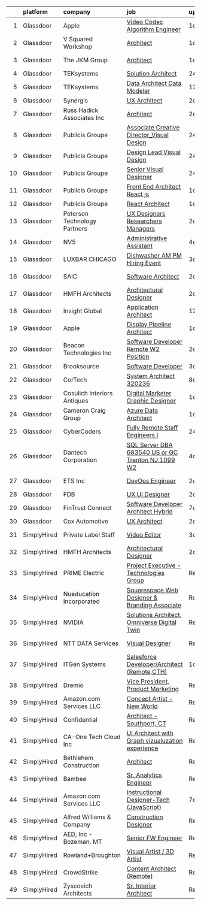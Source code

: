 

|    | platform    | company                       | job                                                                                                                                                                                                                                                                                                                                                                                                                                                                                                                                                                                                                                                                                                                                                                                                                                                                                                                                                                                                                                                                                                                                                                                                                                                                                                                                                                                                                            | update_time   | location           |
|---:|:------------|:------------------------------|:-------------------------------------------------------------------------------------------------------------------------------------------------------------------------------------------------------------------------------------------------------------------------------------------------------------------------------------------------------------------------------------------------------------------------------------------------------------------------------------------------------------------------------------------------------------------------------------------------------------------------------------------------------------------------------------------------------------------------------------------------------------------------------------------------------------------------------------------------------------------------------------------------------------------------------------------------------------------------------------------------------------------------------------------------------------------------------------------------------------------------------------------------------------------------------------------------------------------------------------------------------------------------------------------------------------------------------------------------------------------------------------------------------------------------------|:--------------|:-------------------|
|  1 | Glassdoor   | Apple                         | [Video Codec Algorithm Engineer](https://www.glassdoor.com/partner/jobListing.htm?pos=128&ao=1110586&s=58&guid=0000018132a303858326839390ae916b&src=GD_JOB_AD&t=SR&vt=w&cs=1_ce36951a&cb=1654411953424&jobListingId=1007917016124&cpc=1160948BCBA38B5B&jrtk=3-0-1g4pa60te3c1t001-1g4pa60tri6h6800-5170bb2fb5f409f3--6NYlbfkN0BvKrLyj5gPmtZO9T8euul8TCxuuKNOtzRJOomxnwSEodTz2Bc-sPZl8WPllYOnI2gKGmARVlNo3iaORTcDEplF8VYh0OEiswwzGY8p3O20KIhi9RSYk94y0Zi9G-ZcTp4e5kFZWW-dT0HXP_jf5Wg_kqd6qRhsTzwzdNkE5TZh6zu3EiR4x4ySXFSFziXgrc-zkJOWUtcW-VbwrlioA6hMZZ0Nx8StudNbCUFwKKYxIbqhdplDgMd59QjwN8QT1tcqTwjChE1o7akKzzsRqFt_xQhxDwMjso6HrRaPfbsDR8P1k1Gk2oYoQQjec-3OsYWZVOa2hnQDZkKBQKUuDrTf2Cu7Ar8rZyy8GweDQNdHtoysHELXWC3-opIXg1P21l4tRD_JHvoLB4aBKH1sKSMD-X7Jl2RRIgbwCkAlN_XhWnuMqbpvRNjMMmyCD1i_w2uzwe8a9iowSHMPjWH-o44s-t-dCeGwT7mIBW0-noM1OlhWmVh2lpQMrCQNLO3q5n_w_UzN1kWYMLpgMlvtnfIrdKOIE1VUHwYdN3c9EQ4FAP2yDBxNM7ddnyyoQ5QwsWAq7JTX2oRMsOVUWEjH2Tp8Hz25ytbFUS0IBpz7k1FFDSw5jOIDGECwICHH6i2he4qosQ1RZkt-WxeelB7KWUCC8gl1o2kxHB2v1NTHWn750huTBFMXMeGxfyi_Hk-MszzvmlyUhmUw30IwM07DuG2tuQmh3nDQs-dXuN0z06YRkKH3zUglUmV1sSOGKKCkdoqTbDdx3iaMrfLsHn4-aoUwsPtMAJa_hFo5krmvBRt1ZT6xB3Gu6sXN2K7fUBqy_TP6KRYcOx0NnQl04eDBl9qsDfzva36y8OYlOSzoALE3MDnH7m9KXEaminII3nBOI4CphWRF26GWa3GO1E9SYnqX6NeILKMp8QfXgUEqIyDvT1G0HBR77JOP6bgIGMBy21o%3D)                                                                                             | 1d            | San Diego, CA      |
|  2 | Glassdoor   | V Squared Workshop            | [Architect](https://www.glassdoor.com/partner/jobListing.htm?pos=102&ao=1110586&s=58&guid=0000018132a303858326839390ae916b&src=GD_JOB_AD&t=SR&vt=w&ea=1&cs=1_81c79b18&cb=1654411953419&jobListingId=1007916217432&cpc=16EFF8D9850E1D49&jrtk=3-0-1g4pa60te3c1t001-1g4pa60tri6h6800-443cd37efd4bcc5d--6NYlbfkN0ACTeRvGRFS6hadW-07x_K1RnsIE8OdH4tufuZ5eRAiXvJP4uszTk42MCsG3bkTVqtR8uog0V_RFPRTYWVLLOY_1eWiSjgBwO_estVPeAQzek6uR1wuf5XX4LeQLhr53Xmt6vMfeYaZZ0GKsZVqa-FOantjXQ2LxfCpcRQNHgrODVebwe7s4oWeqWf9uqhSDWkIo_8mSOayFv9mjphByvnaMaCUI786u_gsJXez14YDYRLfkEq38cdRBUlcfDtaH7B5bvusaooIhSgP7PHHXLuDNvLCDQWootE1DUi2uW_TIZAkmwlt0AryGxyuTTtrSVbIb4lDBAqUzydDObtfFIf2IpixhkDe0r3I97kYCriOvbqykhe0YnfjFrAzWvEKJBgW2o1mV7sztHocLa51yAKLqfNRqi_rprhUbTjwryACTA1rEhSrM8lgs-XZCkdCJt1MGLWmqBAecQSUuJX5UsIS1-8RXWYEpHkpbFlIEX5EQ5Y10QMUWgGXlLbseNoQO18uWLsAeJ11rw%3D%3D)                                                                                                                                                                                                                                                                                                                                                                                                                                                                                                                                                               | 1d            | Rockville, MD      |
|  3 | Glassdoor   | The JKM Group                 | [Architect](https://www.glassdoor.com/partner/jobListing.htm?pos=107&ao=1110586&s=58&guid=0000018132a303858326839390ae916b&src=GD_JOB_AD&t=SR&vt=w&ea=1&cs=1_a44d7238&cb=1654411953420&jobListingId=1007916182614&cpc=83630893E902B957&jrtk=3-0-1g4pa60te3c1t001-1g4pa60tri6h6800-446b0b3273b12171--6NYlbfkN0CJeC8Vve01JSjedv3mcYUlxtrx_TMIgb1Oat71j-u4h46baCPybpSWKFTYrQGFLiNTeBIFPZkM94bfMDnSMHzrmYH3jQuirgHYtxTmV4BCVLsWxMIpqNOr4bTJybl5SUWSz4kO_6nFhl1cCEK2yQeT7Oztg9duFYK1bWVaYaKrdpImIKoR87omSmMwijZeLta1dmYHCmPQaeD_MrD-x7jP-fIW1Ky615Xw475Iu5uUY7Rkqf_1D44O6pU_H7WYjirDAWBE2hSd2KOdm54H5KfRXthIEFLFvKZylYEf3G2xNDT9K_JraSPMBxZbKFSxWmOA1U044mSKisn3NppEKbub-EZlTYRTgXAisq9-yEneWA6eY9sMi_AHd8CBgSZFKG0MyHBpAsJjSuBlyFnL8RHgH6724eTyL0Q3rn4b0aftuS5G2f-k63J2fn4-5Jvd0VhdKk-t_FZNGof_r68I8DXh7GRxizNH-P3haDzkEwJVR6Ojt_SAM3I2AX_ezQMN2CBhX3HYkkzo8DaUKfS3XxrP)                                                                                                                                                                                                                                                                                                                                                                                                                                                                                                                                                           | 1d            | Charleston, SC     |
|  4 | Glassdoor   | TEKsystems                    | [Solution Architect](https://www.glassdoor.com/partner/jobListing.htm?pos=118&ao=1110586&s=58&guid=0000018132a303858326839390ae916b&src=GD_JOB_AD&t=SR&vt=w&cs=1_7ee4602a&cb=1654411953423&jobListingId=1007917693557&cpc=42BEC95245890617&jrtk=3-0-1g4pa60te3c1t001-1g4pa60tri6h6800-2ec2c918ae8b4c5b--6NYlbfkN0AuKz8EBO1xHDEL7V2YF9xF3dC_I9B9i-Zw2Jh8clPMK9BxhHDJszxSyW718EipT5OOITtvS1Ina94C45-0qBjGM9CrH7Ybiz97EHo8Qji7kJDY03wvwBD5V9PEW6474i3I4Xf_bezwquEowTP4EdvmK3nqzyhzrMZHWUWBKVYZYIJICUP--wDVov0dMFsWSvyO6Cva75TTAHA0WzI0sZDzuCdc0ILPFl82_4-dIO8d7dCvx67erCaJqYtf87z0wkLhW6ZbD7YsPHmoPI9TxK-7PJro5lKJwdVCof7bToozcfKDnMxRQ2m3szrbgzaaneUUToK8xKR2z1wiyjj8sbKPGmtKnFNRRXeQdr64h6ybLZrV3izkupJTOhVg4f72sAowrR4BNnXdERnEUl9J_rg5kWGk859kU0dqvW5YngOFvzc9-4tfVhvOVyCNtJvbgbe2HxYPvFnac7ApdxmuA3pKaqZVlXk26ALjg4KB9-v-e-zbvj3zxLnGCgnfToW4XfZB2BSUTzZEmvi4Urs6KYptIiRQBndJ85E0_3CVzHYWCsfPCpNO-13Vi4uqxIuNVabySVuelVGtEsWGDwMN0LFgmTO6u0f0Bx9KvLy5_QC8pKoMD3tRW4n3slss4c9KgMmy1vyNlyUM_3-eJjIVZIvjQ1tSDyeOPAt6lr9yuqCV3Vb34wTHPu-OEVNwa1Ri0Zg_kap9t7Ka1Pp6L2yql1NEc3iMTnfq2TjiBkBYITkg6airRQieR7b58OrcBA_anvHW-s5la3fnMNj4SZh2ToV1rpt02lnxWD9VRol04jv3xWUNwSzxG8B5JHg2YLuW_WdgGaePtInrZEb86RH8X0jVukcoMsfcsp9HDf3iudUFy7z_t8V12hfPfZXsacJYNfMPCjeaQwJmv3vvDicbQHpyzdtoJTyfVtTX0CZ08x8_1mMLkCuB4BqWxZrTMDPoU9dWycv-SpjXLjjuCrIJcwC6)                                                                                       | 24h           | Honolulu, HI       |
|  5 | Glassdoor   | TEKsystems                    | [Data Architect Data Modeler](https://www.glassdoor.com/partner/jobListing.htm?pos=126&ao=1110586&s=58&guid=0000018132a303858326839390ae916b&src=GD_JOB_AD&t=SR&vt=w&cs=1_c362eec6&cb=1654411953424&jobListingId=1007887201082&cpc=A65DF3A704A48F9B&jrtk=3-0-1g4pa60te3c1t001-1g4pa60tri6h6800-4d433e44e5a63ff1--6NYlbfkN0AuKz8EBO1xHDEL7V2YF9xF3dC_I9B9i-Zw2Jh8clPMK9BxhHDJszxSyW718EipT5NKaByFiiqCbWKoBegVSJ4wgTkg8ytT1OicQjCEyYoNKG3mBdx1f8MAd7PQvXsPUdtOwLd9T_Zxlpl4OPWfchqYFbwaVYHfhl8xcMTs9TI7bsKssSa5ngLsBnD6dzxlLXdOcjCpfqRj9N2ZeRUc374NlbApLP2QnV3bIzZNw2xVIcGThEhg5sb5i6AkI3oc9IfW-aZyeSeKZBO863-3ygZLey4IiDwYoq5sI9_6X2VqyvEBNJWajAIDDTciZ2TU_lnBI4rieGTAxwvoAH7g_BnLH27K3HGpKUHVhoO-tbyKJexz8ZczZ3fSc_u5jWHLH-MAWe55RJKU0MWtuCmA7skiXDESLzT-MpoAif6-xXzmtUkS_7SM9u4-DfVwSwX_cy2XmmfD2jeSEPW5G0qzi34CsufvQR7rcYH7PmeFFOYVTcNbOTXueOBRE9KIWrNlJOw6dsEHTty-5hmcN4rVK3UGD6l-7se5CFiBLdSBg4cq5grHdcAx7fP4xCsvWjW6RsDdwFqq6f5jH7zRBtnX3Cfw2h76Oafal_3BxaMWYFRwFUL5rAUJFXZ99frwXfrYr4NIriI3tnT4uGGaXmRZ2SqNKLAzpXDKGiZpDVUdEQ6VoMFvW-bMSD2BSLHaHytxYmm4I2U7zhFIX7GyR9mRy2q6PST2IGd0jfXTI6UbFGXnbaoertHPFjiv4wuGjIZTf1IYzTTgqyGotFYg9IaE1JilOZPmcklhIKF5tYTIbWwAc9exJNuMMgAyBQzM47xAO8QuPCHSngjPnDA0EFPg7k6Nx3s8fQiRYfXBWHRim0tZVSvmRicHBd6FTOGtRbWiFba-yzlFwMVxG2vcWsGJXP5csuWcJx2JtKK9CqmL5Eg_7Q2kEr6EpX0MkFiHZHJVh7ZUMhNbu8Cizg%3D%3D)                                                                                  | 12d           | New Haven, CT      |
|  6 | Glassdoor   | Synergis                      | [UX Architect](https://www.glassdoor.com/partner/jobListing.htm?pos=111&ao=1110586&s=58&guid=0000018132a303858326839390ae916b&src=GD_JOB_AD&t=SR&vt=w&ea=1&cs=1_0b0618f8&cb=1654411953421&jobListingId=1007913093123&cpc=65CC663E25211861&jrtk=3-0-1g4pa60te3c1t001-1g4pa60tri6h6800-2390e1c9403c3085--6NYlbfkN0DW_ZuMbP_m-EQUZBg93ahRtEkkdXdviKhoJnsIHoZm_Bzf5R8b_260hvBh4tWqlvgrt0YOJnK021fTOgoJWuo6XkzkXteXKcPo4SZ8dyx6T11kxapeloA5bauz7VCSsDF5h240TAk9m4DtuAaL6W-ZJsEzWhqNBYoFXCN1Yo3uyUS_-LZPMd5Zlrcd5smyJZkvkX3YlZ3RYGg0zw_fRzWySnA9xn-iUSS0CwzUeQhAYOfJv2RUQ-tOCZ70usV-8bFv7vZa2E1ThvzrqpcSja7ncTV-owUE0KOA5b9MWjbsDhf2CCoaX930MRdGDrZ-PAYm2T6uxlKuHrJGqvgejV3nV83AiYD5-05zg85-nVCNZhd96sRWD4RbZiSOCCPihatxL6iDZQu8W7H8EvadLscypcImN1QK4EQUm-eYXphuta1p8bd19beFvzC5dVNeXoDP9WlynY5iOpBn5BIv2JgLUZCi4fosbEG-g0siFea7xl_F7P6TY5iPnNAFW9NJW-cmUOThNPZ6_w%3D%3D)                                                                                                                                                                                                                                                                                                                                                                                                                                                                                                                                                            | 2d            | Remote             |
|  7 | Glassdoor   | Russ Hadick   Associates  Inc | [Architect](https://www.glassdoor.com/partner/jobListing.htm?pos=120&ao=1110586&s=58&guid=0000018132a303858326839390ae916b&src=GD_JOB_AD&t=SR&vt=w&ea=1&cs=1_63b8d19d&cb=1654411953424&jobListingId=1007913488347&cpc=0FE1F5EA2BC84A01&jrtk=3-0-1g4pa60te3c1t001-1g4pa60tri6h6800-098137746beba5fa--6NYlbfkN0AnVjGjnSyNF8IBfNb--AMl867kMIwBSscSrglcDFQnJSuK9_CTIp8sed526_nR9zIwRE1bXi9XkKubHiH_6IS1SEOcndTFbJCOwu1xFreUJ-EQMf2EK0_2XULRA0sN3WILQohLG4_4bUWPPE8m_IFIH17qSCGqZa3WmaxMgRz0ZLookX_CC38aQiqxGgC5Gn5PO8oCUdYQLxBywxGNOcX4lN3WTOCAmoIP7Pze12UhCMgYTWfa8l2Lwr65LzeraGftbCLL7wWkQ9CXZBiDG2aCBiC7dESGhIcT2uOCh2W5uBlB0IKX--nxJaXct6rtKjRO7BCmKLInX3NuMKNKv9agLJ44h1HWl-S_Cn41mVwv9DvxCEsY7RUW7sk7TwMLRdgfeghTR_rtS4jPmCSUFjwjOQfyygZQBunG1erCYfCcFZL1QmNsHTF6ByXpx_T7WVIayootb-CT72IHqj0bSBb9AJThl9LeO_l3rqHSYV4junKr5VXBAFoW_QSLR8n5bqk%3D)                                                                                                                                                                                                                                                                                                                                                                                                                                                                                                                                                                             | 2d            | Columbus, OH       |
|  8 | Glassdoor   | Publicis Groupe               | [Associate Creative Director_Visual Design](https://www.glassdoor.com/partner/jobListing.htm?pos=104&ao=1110586&s=58&guid=0000018132a303858326839390ae916b&src=GD_JOB_AD&t=SR&vt=w&cs=1_fd39c7c0&cb=1654411953419&jobListingId=1007918166397&cpc=2C031D2D3FF29DE7&jrtk=3-0-1g4pa60te3c1t001-1g4pa60tri6h6800-104b02d06bdd4c4e--6NYlbfkN0D_XFSRfOpY7hhzl86VUrgfgdzYRVdqdkK81Ka1OFk9uvbkATakQEdFxwf6MddDW2ZNPLLnGB6q_jxcgv9p9aAF1fxl309zm3iUaAExbiHVLAT5A2xYyVyf26niyv22HU16-EC7JltvHq_OC_kJUSo93sxVjg_peaO1-PftM3teVn39lGQR8cPRfU4VK95LChdN-h9T-7N83IMnzLZRE3g--qTKv1mG2NhbjgiozhccN1MSjDFWmyT8NLIKgAUrO8EsQ4aIC1IP5PrpHrkuyVTdrCrj1zK6oJtxzf7YszviEkfpVr-gtQpSsKBnk8l7xcwS_aOB2GKmD2C0KklQQYs6soqiEtygmeWXokhnLNTB6yt0omTnFw4j8nbMJUdwn8ZhJkMYcmx9ySPrDOaqiEaZ5mMGtMzLk-NF8jZ-d-We4SCHqyWYCwy0isqbGrC2mKkOMGQkF3VCnvMZKr7j3qQbmt4mGMWefo_ikNRkHBbUTAY_rj1R_YY2dSAV_Vl1CVz7vO9g1l6pfv6svaGPnbJ7r7BvHYC2IL4IJjp4fMxEn16l2xEYYPjk7-ERiaJdHBb05pf7L9_767ZZ8CpCG-RD)                                                                                                                                                                                                                                                                                                                                                                                                                                                                | 24h           | Atlanta, GA        |
|  9 | Glassdoor   | Publicis Groupe               | [Design Lead Visual Design](https://www.glassdoor.com/partner/jobListing.htm?pos=105&ao=1110586&s=58&guid=0000018132a303858326839390ae916b&src=GD_JOB_AD&t=SR&vt=w&cs=1_0c02818d&cb=1654411953419&jobListingId=1007918166392&cpc=39EF89E0C6A5CFA2&jrtk=3-0-1g4pa60te3c1t001-1g4pa60tri6h6800-db0809be471bcae3--6NYlbfkN0D_XFSRfOpY7hhzl86VUrgfgdzYRVdqdkK81Ka1OFk9uvbkATakQEdFxwf6MddDW2ZNPLLnGB6q_hIwY_KP8_XWOshe78eszDX1EEWl-uC2im-9K3WpWZekxklpC8pR-cZlp1sc6slpSl6fi3phWd-X6MDFB7jMTpLv8XipHFi6-tG8XJh6eFZTFgT98K3pQM0qb7TTdZQ8CYNHj0_Kj4aEB7UYnjgulj2a_lNdkoz1KD6xEaVLNmA1Rchp8q0i0k-8q8OCSBS4GTa4liKI8LAlE3zev2zuyyHUulDIvpe9GBQim-rN7Jx3f1GR3f4qsE57YVCs2xwcy-kt2v6fTLmBL3TE4qX_Ai3-aWBU-IHdjMvQrY7cOtJ-CvjAitCtCIsle5yMjOpHJDxrCmx0Mxw1pFOZYcsYQZlbgb96m5FIImCn1t35tZncyUVRNMLU5SGhitvfoI--iAIEZSyAItdVDodztWwHpzbgkJV6QATDMN4xGB_Bah-x583YiwNWZQmpjXMlPfctTgAbApcxfDsiQc1VXeXjRw2DWFRXBA8OyEA2Z3CeCN7xAt66V5qX5eifOnyrGVlJ5CQnZhI-6W9u)                                                                                                                                                                                                                                                                                                                                                                                                                                                                                | 24h           | Chicago, IL        |
| 10 | Glassdoor   | Publicis Groupe               | [Senior Visual Designer](https://www.glassdoor.com/partner/jobListing.htm?pos=106&ao=1110586&s=58&guid=0000018132a303858326839390ae916b&src=GD_JOB_AD&t=SR&vt=w&cs=1_3870e68f&cb=1654411953420&jobListingId=1007918166531&cpc=B6E9EE473EF69035&jrtk=3-0-1g4pa60te3c1t001-1g4pa60tri6h6800-de655fa04849e641--6NYlbfkN0D_XFSRfOpY7hhzl86VUrgfgdzYRVdqdkK81Ka1OFk9uvbkATakQEdFxwf6MddDW2ZNPLLnGB6q_nWZyifI-rea0xuh_KOOh7e8VKk3IwTpqdpoN35wE5wmRQKuZBdrxKqxFyHvMqnYNOEgz0BB_JgjbfyW4TwoeILjvcfp0iPClKosei7pY8qI5Oh70JbZ31RcjS9UinieXHcDe9aaYnl4dn_nFz5M4RrTPyQiMPLBjjpKlLaaRBBFEf0fD9GH9oXe8Szn7gFL0noQUggktkMUuKlyOTn971uWKKzS3yxtaA8L91BImiHyN0BWzzR1fGhCBK3fZz3ahccuf_eQCC0rTkSyeKqoeUKJwRPsyAhs_libehRxnS6890y3tx_yUKhIgYDTmdzrrVNslI9rz6ocNHx0tOt2k4hVA6Y4jEiZ435D6OPr4mfeU_ClLAEB7XpUbD-h16yEw8bfLIsYkFC8r3u6VG9hfLIKDLqlJNwspkzgpuKJNAPWc8vXt3w2Gm3mBNapjqAmf2blafkJdZNjz6G-We3ttU5W8jNTQwHSrRt29-vamfHb8M4X3c8wKwoxBldk80cKj2M-WTIeHoYK)                                                                                                                                                                                                                                                                                                                                                                                                                                                                                   | 24h           | New York, NY       |
| 11 | Glassdoor   | Publicis Groupe               | [Front End Architect  React js](https://www.glassdoor.com/partner/jobListing.htm?pos=114&ao=1110586&s=58&guid=0000018132a303858326839390ae916b&src=GD_JOB_AD&t=SR&vt=w&cs=1_43acf224&cb=1654411953423&jobListingId=1007916158441&cpc=ACAF1607C5C1E404&jrtk=3-0-1g4pa60te3c1t001-1g4pa60tri6h6800-5b24407e25bd8c2c--6NYlbfkN0D_XFSRfOpY7hhzl86VUrgfgdzYRVdqdkK81Ka1OFk9uvbkATakQEdF2U64xzRKjdZrYcOVheZ3a85IswoWL3T6sLvN8bflba1l9_hssYG2whgBc6ziLACOqmKqzDvlKXafIviztLY8Ma2GKB2wFO1uimLkKv-fT9_eGxhLcnNfdcFmvZm73ALXoZy_LkEeQqCC8kQDxZQ9twiFKy3En4WSlx2vNp-RWDIXTYd3vVrVDAi4Zw029xqxLJtklV8Hr6DYCjrwZHhynC2rgPxWB1BHyI1I3IJcYIwRRWhZTEKMlVw_ofOmg-aY5hUZAGdujXDpXNxHMNVnj7xsH5TA7IO3HaiMhkdMaCx4iElmn3LyTLM5M07SRGfo6aTIApY9YU8uPbYWlQVCJI1MqyLqvNEC8BWSc2J1xItJKV2j5HC4yrRwq7Pne5ovlrLqEz9FpkioqGPh2O8pH8Z2jzvF_OeSxV6nnYuHCFtKW0XRcF0gYg2s8X3IUQ_HXRQxqtuWEAUmp0onhr8D1PwSiWB0wqVJ6v_L8Hw5Zjt9Dy7hFvO4If21ekOEC8txsK4uAN2bJ1WZGGbxcGMzUA%3D%3D)                                                                                                                                                                                                                                                                                                                                                                                                                                                                                | 1d            | New York, NY       |
| 12 | Glassdoor   | Publicis Groupe               | [React Architect](https://www.glassdoor.com/partner/jobListing.htm?pos=115&ao=1110586&s=58&guid=0000018132a303858326839390ae916b&src=GD_JOB_AD&t=SR&vt=w&cs=1_43a01d25&cb=1654411953422&jobListingId=1007916158419&cpc=45DC3EB807283E85&jrtk=3-0-1g4pa60te3c1t001-1g4pa60tri6h6800-73c3d26d86235853--6NYlbfkN0D_XFSRfOpY7hhzl86VUrgfgdzYRVdqdkK81Ka1OFk9uvbkATakQEdF2U64xzRKjdZrYcOVheZ3a1IOYrx3xcUkor0jMq8gJUIgjnjfX0ovTRtP1N04EOsG_-37VhBxSEK5w5MbcaA2M6JO8-LN2lkmAYxnzrKNmHFnrnEUmaPbPZ05p64mELpfxdO_hpimhGnAh5PDDHoeuwPTJZQNGJ3fwQCzC7_C8E2jF48cUoEyT6SFoL4q_XE58sQrA8ReJWLNC5ZwOX5CEprhBtEDjtyFcNotpi4k1DaKu_LHqH0LNSUc8FCt8OWqTVdOy-rTPZL4nx3PXjk85vR34Najdr2t-cFJSHIrQkWGlZgn2-jefNbR7oeM30MsqnYtke8sf1oCu0Wm9Ok0tY3TB-yPnqbdfFJwcsJGJrM2G58r70t4wZ1nC770FESydmvTD3LsabAVg1KXNw3Rrs2X1lNufees0xXr1KDqgtXnR3hvNhk2Qsrzp21rVrfLU8r3psVoUVuP_XGaweFuOw9oNuyf2gyKoBlodihiO8e27PXmZQfX0b6_In3V80vokyIsc0wBslqKHKMq-AQIXA%3D%3D)                                                                                                                                                                                                                                                                                                                                                                                                                                                                                              | 1d            | Chicago, IL        |
| 13 | Glassdoor   | Peterson Technology Partners  | [UX Designers  Researchers  Managers](https://www.glassdoor.com/partner/jobListing.htm?pos=112&ao=1110586&s=58&guid=0000018132a303858326839390ae916b&src=GD_JOB_AD&t=SR&vt=w&ea=1&cs=1_94a337d2&cb=1654411953421&jobListingId=1007913922893&cpc=45DC3EB807283E85&jrtk=3-0-1g4pa60te3c1t001-1g4pa60tri6h6800-be9a9497246e6c72--6NYlbfkN0AgtsfPTMZ7iDcp1X4T-0K4CYWuscf9rvuaH0n-fMkMyKnr7WxHRcz12wTe7OJE2CN_IzjgHpuh0civkyGoD918JVTJPVXboxxUb1jKyX1oPgy4NdtEtnPMCDOCuk0DkoHPWbzwU4VWpU2_M4ovPn1Ozruz1zwXR5I_FuEJj90HxLtmwMZPJW-vHepajD3La68MHBlKxgPWwNppGHGEusGim3jlU7YKQ7DVkgj-fkbZ81jkkIly27FLuawS9m455h5ukMTPbfWvAAIuqW5hkOVqcX5Mv6Rsd-q2nD7p8bVNMrhGSQ7-m9seWg8IecBpTkR5O_dBJL_AFIuBiTAplfFsYdgL_KYyzCmjwMh5XOmKJAWVwa-VATd-Pa_VxETwaM12UnkgsX6yov2gQrUNmx4Qo2XXXYs4UMoT8qp9zgK1QbhAaEXDpcjp4spCkmPBQVL3v7aXVpV_SPtR_O9KCK5kKaBQQeCAp3wRoriJ_zIf7_71Vr1odviD1ZqsGTfD0ITAyHEv2pztM8FSdpdlJYnN)                                                                                                                                                                                                                                                                                                                                                                                                                                                                                                                                 | 2d            | Remote             |
| 14 | Glassdoor   | NV5                           | [Administrative Assistant](https://www.glassdoor.com/partner/jobListing.htm?pos=119&ao=1110586&s=58&guid=0000018132a303858326839390ae916b&src=GD_JOB_AD&t=SR&vt=w&cs=1_0895b2d5&cb=1654411953423&jobListingId=1007907200623&cpc=4B86475FAF393599&jrtk=3-0-1g4pa60te3c1t001-1g4pa60tri6h6800-9dc038dbeca14775--6NYlbfkN0B5ErWgTX1DuGpFjBtn3pzOpOEUZEj9qW8_LUrm9Vw7kb2d5uWKfKRSYXAKobuQtLNYH6JafSdCL4qYljcSj8A2wr2q8yiFEcWZANwa-CZL4BBklpU2eiAIkoBPWPoF4DGfSh0qRT7FRo8fCevkPVciILmeJ76pahWZyDDBV-DecFmhsIOs3f4xDwMrJOuZJAdAl-Bv8YdH7gv3uvI2YNVtrg0JAXe05HP3-MEfbZ10JpoEZ3GU9svq0fE9TDKzWw6jpEbZs976e2qx_XsRC9TUR3IDmowfuT2FrEGUH9LXi4np7PDoqnLpLITik28Oh70T4IkY9L_lB3QRj09-jzp70z-r0cPAn0KuddrqTfD1aj7Oy9xDZKTj48c9wPPSPQeOg3fhebMuIVNjXv8jKce7TLDqst2Qt2J2iTB29EYXrVLVRemIsicKgGvttcakwJfIO5yNQYlttqu9NHpWulwia5Jj9Ac5ilunr9bBPBrfDNhD1t_TgQtKzg9vwm_uRxQsF_HjrUFROOLwJITA-Bk3i9Y4xT-p4-sT-ioE5XK0l4SYV6imTOdOocRdd6kSWWAif5k-AaWqbfel2U8TU3o4_sat3AbeIbxs4RvPezfBAjFYqCq46R0BHbidbMVsp1GU51QaVqCLwu3XZ5b-krr8Xl0eSHuYXGD48V9_1iGaOG06zgLqnCftx1xfyTXcqAXUdTOQffNwqCu2LemopLPPwzjdGo4DKpM%3D)                                                                                                                                                                                                                                                                                                                                   | 4d            | Cary, NC           |
| 15 | Glassdoor   | LUXBAR CHICAGO                | [Dishwasher AM PM Hiring Event](https://www.glassdoor.com/partner/jobListing.htm?pos=130&ao=1110586&s=58&guid=0000018132a303858326839390ae916b&src=GD_JOB_AD&t=SR&vt=w&cs=1_26651f10&cb=1654411953424&jobListingId=1007910964692&cpc=59DEFF8D475298C3&jrtk=3-0-1g4pa60te3c1t001-1g4pa60tri6h6800-02bca09692f1b549--6NYlbfkN0Btxs39KmTzjw_u_hUXcyTcLpNeUj18C2Nw5A7DCW0FWOPSvZxadnbHod-lAAi477po6buuDiLKSwlCdn8DgOtaQRiM-kMtx7k25FiMdZYn_fmqjahZ2Kaf8krcW8MKEr74hn4EeqvCB65QDmCa0bNYOrasfLFmPo-7Bk_nGNjtwUMRPO33xXdRvbTub4KAwcVzWhOBPZo27CfWszji-VNCyIe04HCIijp_zlFB6CHqBv5hhKhxmDIzqNZa7IYRqy1jRCvmYlL_rVnlQpMftZR0ovxthyZAfthHd7Ro4tm8aLmG9i1gZP4VUMD3zbOFYa8rhQ3OJMrjOxTD-e8OQMX-mMqd0MA2VZk7pubS-HmjUp4iwNc4P_7xHoIlLJf8eg1OU8wuL1rLMNuztCQ4GQt6P7CySGjRHU67yw2N-0lvBhdHVgsnhNbyLNSmixAVelDUtzilLZ9TdEV0JWSh4OzcRzjqnbXIEvkDfmSrNRnklJm0MmtArsySiB9oNkMM43DTw8XAe7yt7fO7z4yivQic_eVxjhT2Iu0__arMg0pBr_33pU_yXoL-yzS5eAAQV7Q6mPqTzk6dBaA_6p6W7huvd70FsalDsTJg4fUmHPKtvcAwGxyANN5qocKIGjNAR2flRgV_H4avH6VvktXk9JqgWKbH-8bpVTX185DJTkUF8-AHaK_FQ6VLSx5YMGweXgm-xFmGHoZ6wf8GPqMdBZ5-ppx3v6kUBYbPcMwiW7YF8A%3D%3D)                                                                                                                                                                                                                                                                                                                | 3d            | Chicago, IL        |
| 16 | Glassdoor   | SAIC                          | [Software Architect](https://www.glassdoor.com/partner/jobListing.htm?pos=101&ao=1110586&s=58&guid=0000018132a303858326839390ae916b&src=GD_JOB_AD&t=SR&vt=w&cs=1_56885d47&cb=1654411953419&jobListingId=1007912750332&cpc=28C7FD7AB333C7F7&jrtk=3-0-1g4pa60te3c1t001-1g4pa60tri6h6800-ce12ce71c30e58bd--6NYlbfkN0AauYDK0PcpkAAwvqsYr42ytNXSoRmB0ySYhRIkJ-ozklGhboZKWOneDPiJam5t2PTz8EBILDhTEvXLHdGBC-NLNbJ6A4gLjPpqf2OrDZZS_eGb4eah93xsUXfiBQXtsPze0WHAenxRNijtAW-65llS74tN7MzpxAe6I7VNFnUbBHoXiGKTxDzjs2NqgBzVG7RbowOmHMsaUSu_sU2yyJigmDQ-3gSeekmxtlfI8nh_i0lYk9DndFD2k6DzoehxsFa19U9HSZ0y4qOI2JBiySs69MM2UG1UeAbs69eoXeB9W1FXbeeG-qfcIr01WFIJcQ3B5jAT1pZ0iufIpWbSXIiocBsLGmBODOwOuly1xBDq43jRoIr_9jjkAVDjrdeGLMfHBewetZ26m2lATddjxdyCoYm2Vv-JLuqEfGTRJCDZOkHs_fbwiiKqM2sAhpIJDK4PE7-w7JdZN9uJzo9odeHsZT4BQ9xyb4JL4I9Thi2kii0DPWX8SeWh9soOKK9Czkh7lNJl9wpuykUOVLsyNTDIfvBagVTMb4q9iu8GjtGBNug-PaBtl7PJaEQStd7XKr8Ff7IimwQvhFDRNWvVdFdIZuchxrWxmTX7tqIRvA5chC1vSyBudCbt3lUkbaiXlAEoqj10DUfd0AuUy3KEotUr75AX1O2tPXBGpkM7w25a4bntKsCv6gcoVxkgL1m03LmABe2GKP690piqCpKSGRLPlmnhzpFQ3ZgmGVl2LpkdVa949wpXpw4JBiZrN7LQZMz2klVquGNAQff15YVvqL-zCzllRQISrSfuw-IW4lry7_ZkArdlgz1CKSrw5R5qYbeXPir1B6Dt74flb2RJR5HAhENlK5px2L1a4xPjPtNYbskKqojY4kfIiUamBGD-ol1GornBUELQHbadQh1t7cqD7l37VHa3ObghKMtInA5YO4U4th66Cre4pM0tL9fHjCis0JH_06NAzg%3D%3D)                                                                                           | 2d            | Huntsville, AL     |
| 17 | Glassdoor   | HMFH Architects               | [Architectural Designer](https://www.glassdoor.com/partner/jobListing.htm?pos=103&ao=1110586&s=58&guid=0000018132a303858326839390ae916b&src=GD_JOB_AD&t=SR&vt=w&ea=1&cs=1_d7436cf2&cb=1654411953419&jobListingId=1007912976472&cpc=3794EC2BC9A3BB0B&jrtk=3-0-1g4pa60te3c1t001-1g4pa60tri6h6800-7693c07388510696--6NYlbfkN0BxkLIcfe0oqaYINownie861a0BJtkzmJW-WyGv8J0JYGwfl8lN-F2Hnp1Z01Cr-WTGIehsIXR3Fiawkfxk6JsmZlgM28W_SnxaIewJDS6GIrXBlVVfdUoIRh7vzGw5z57_38zngz6wYmIh_e3N6PSAFexSigSB97Uf9V5NgVdDaVhXzAo8ApTCJtdj20to_yDv2EHtsnp86LjxaI8-Bt6KwVLAtRcd80ZGpymf5SAh1oOEcuShvXAepc083uqgrKBMCrIWiMldAC80qgmIZUgAsnL2lIC12MZg_gv-9AmOu2RFiua14htZNwa32eOse1Xe_LdFojsc2ruh_IiYnwj9S6w2ojQI7cj8kqv_ewg_ozjRinG30vS8trvVnTrpyTgu-jFqbrwoIdX0Oa2TBf7KWiAMLh09uDUIWUUcRqMcZ4GMn23SDOJTFVyAjhF21fHG2esTR5Wl4HiKZaqH0AI-pR0KIhsPwBam_J85hUikVzMfvRsEDwIt5z1oz7lzQnIab1cWBFFz1Q%3D%3D)                                                                                                                                                                                                                                                                                                                                                                                                                                                                                                                                                  | 2d            | Remote             |
| 18 | Glassdoor   | Insight Global                | [Application Architect](https://www.glassdoor.com/partner/jobListing.htm?pos=110&ao=1110586&s=58&guid=0000018132a303858326839390ae916b&src=GD_JOB_AD&t=SR&vt=w&ea=1&cs=1_7d58e7c1&cb=1654411953420&jobListingId=1007886243220&cpc=BCC169F53084E245&jrtk=3-0-1g4pa60te3c1t001-1g4pa60tri6h6800-e86b0aa2fcabb715--6NYlbfkN0BKkHZu3wF05EeDimN_p6sYpKCMArvwa95YdH7UpkaBCu3kko-CbOwOV_XhtFppJUOHa0hchqY5lpUjOcsUqG7jXRslz6lejZtf8SPuzbq3ZqEBBc4Bv9jVXCa_60NFtz9if6Re-5WBiTENCJqCNRtkxrrXK_1Jhl__lMHyhqTCC80SxNZnIGqbSafoivnsj0Wf2XiCz5F19rXUU6qB21TGm7IIvNgaLaYKU2yyXhFWW5o5Zx22ndZlaRaJU2CF4SGTsrLmVyea7-2lPNsMFQhiYVHUqZyT6yXeZDGGUEn87bJre_MRSoMHv1hEgQjLdyOF9G2C3g2MCzhO0BjbvI8yugVhgevyvGrZyTTyNPCsYAx-l0_TFtjx3dxR6ATGJPweGc8aq6GHglmKWAR1yuCveYWaKu0Lac8QZ2elirZuD3XxLyzH6lWlSTNUnhaNr1djqNXIzgQ5fD7tbpi2Ytuk2EQ85nqI6Cdx8UpWIFYKIHcIAtmR_5mKnVjLj5lyU8Xa4lxGZwsbJg%3D%3D)                                                                                                                                                                                                                                                                                                                                                                                                                                                                                                                                                   | 12d           | Remote             |
| 19 | Glassdoor   | Apple                         | [Display Pipeline Architect](https://www.glassdoor.com/partner/jobListing.htm?pos=117&ao=1110586&s=58&guid=0000018132a303858326839390ae916b&src=GD_JOB_AD&t=SR&vt=w&cs=1_98e08721&cb=1654411953423&jobListingId=1007917018636&cpc=48B9F4758953335C&jrtk=3-0-1g4pa60te3c1t001-1g4pa60tri6h6800-3899979a7d020e98--6NYlbfkN0BvKrLyj5gPmtZO9T8euul8TCxuuKNOtzRJOomxnwSEodTz2Bc-sPZl8WPllYOnI2gKGmARVlNo3rj04njTZC-2F_OGjPP8LGJkKW6DhTQUryrIUYpEqE_J7m3eEBli0XE8ZviN6z11wXvRQ39v5_M8DTnZE1xg1gqV8NYxYenOe0UNVfteT80EqAb5U8UZml6aq6H3e27K-gS5P0pIcZmela8f6lG_aaeEJhF0GEnFStM0aKAoO4LwYZxESjSaeeUgat1eO4LqBQUWXqooi40hXOf94nweiaxrsst6mN0VBdDrbtp-flM0eG3WjaqXPEcA_f4T9RZPmkAtnBNG37SYI8NIukoNLt3SejOnIHU0A1bdUH4jsfGUYZNsaQAQ8fKYucrVDwFkMSqRLc3y-0HSdRKlFw-rbUhHwNsv7zsLKdpUF5oQEOEFaDOH0j21-k8z_DP_i4OhQxmkVt3MRqV2NLCQYZuj86gxpHjnoxy5TsARBgupIQLPMvq7zO_fms5jvb7J4X_k-E__xO8NxOyRyqm9G0IOsNlY9PGV30INsC7zexV_H3ozUiBRqlZtnbWkLc4rNE2gbG0M0AlRG9hwS2NjmPnYIpSnWKU5KlV9tDMnoFFDSHlDyF97km9hvyLCERRQgQOsBlCSJ3tDiZgFTRCSwAW9TV3H6wNqT2Y7JAYgHdirnicc2Na_iHfTSDS6d21kj7Kpv7Zv_2EHtb7YO58Zy--VePczQnnd05xWDTHbwFtp4PfER2l5PpUxKdUzEYd2D09XPTba-mu7tzstBaqCa2n1zthyFD1kZPHrwQVos_0b3LI9CptVOCc0g4FC2O7wPcKeegu7DNYPz9yv0DsK3p5JksHbjZs2px7zD3ji-DTyDI6FiKKNWrUUiwPAY2QRsW034Dz2kEAm9UOn8b-NYHJl8JQ_PWOum8ghoFr_4jN5HTu54rPy9TEd-fw%3D)                                                                                                 | 1d            | San Diego, CA      |
| 20 | Glassdoor   | Beacon Technologies  Inc      | [Software Developer   Remote  W2 Position ](https://www.glassdoor.com/partner/jobListing.htm?pos=123&ao=1110586&s=58&guid=0000018132a303858326839390ae916b&src=GD_JOB_AD&t=SR&vt=w&ea=1&cs=1_e67b32da&cb=1654411953424&jobListingId=1007913806990&cpc=9DC6E4D8324653EE&jrtk=3-0-1g4pa60te3c1t001-1g4pa60tri6h6800-0ba35a6c08516b8c--6NYlbfkN0CYXnVMoKhglk8l43nY_p3knJaiSje3JlRNTIcIZchpDDmij7RkZFl-LaVX-5mo_wr1lhzGN2LafboNighU6VhfKvv4KSAbwWtLuBultPRtIfOHRFD7AEaTLFkuGldYoGPZ2aQv4pe7cv7Gcd9TYqt_tw-mpec0Usr0fWenMix5Mvxi8cEf9fJxJeli3sjflB6N9t09bM29e4F4ElMEswIt9mzgkbPDa6OdXeSoU5NMffYS6xEHuHAD9tjIKj7FBXx26ugy8W-TX7PINUyltwRTuErPHD0vueB-s-U8dr2EvCwP5jwdhwax03cqyIp6nj-DOEVm5eUUU9ZDPo0W-148e-o85o0YtFR4Wd1hxVaYcz4DO1_ND0I1mwDHPBnHqMVqNEq7lZ6mjExUL3qxA_KZ1XScKXn3KUvv3CAUDlrchj4ReqiDzaSYteNKGEpr8Ch4i7u1HxKFNBHWdQqC2ye7gaHvj-ABILuNANYjESrGDPWlfDTjFWCvqOqzyMhuBHo%3D)                                                                                                                                                                                                                                                                                                                                                                                                                                                                                                                                             | 2d            | Remote             |
| 21 | Glassdoor   | Brooksource                   | [Software Developer](https://www.glassdoor.com/partner/jobListing.htm?pos=129&ao=1110586&s=58&guid=0000018132a303858326839390ae916b&src=GD_JOB_AD&t=SR&vt=w&ea=1&cs=1_6143a97c&cb=1654411953425&jobListingId=1007909425451&cpc=FAE5E775D180B2FB&jrtk=3-0-1g4pa60te3c1t001-1g4pa60tri6h6800-028962ca789b90f3--6NYlbfkN0BhNN3PPgKPbTMZB0Y0J5JTZS3FnMM-ugqbblX4_m-srDJielPNCs_lvQXXEB0CV7N-MwXPGx-u_VQDiRlM8dOhSRFbxLCRUJXCB92C4KdAmFE4h1jYImKYd-dJpfJsNXnmCq5nXgZ9tVg_u2Js0u7maWJi-eEQgE8veBJYM1MlW7mQ5egNbGGzkKfYwkyyZcAHuQAIQUw1YWy4dEHfpz7DFeVZCkb766SiMWQFTJ9y2PYRnXg5E3gYgdtZOIY3K9bIJhBlTF1eP6GAFUak82FyLuLfL_LhrY1xSVd58HUTquYBhXF2hhw1vuS3SAc8Z1B4VlmuBCHgeNN79XDHiPa1LikPXhbm5Vq3sERXloGcZpsPXZufOGtNeqBC4_YOVdknHjP72IUUE64uOPZDsTqC7lYmWBs__FBxwS-K5dNmuzbOwuAWxgE9lyluyThIQD0TLQXSLBgEM2vDnF9ys6Zz2k-4jiASD5q9e6AG_fuyq55u2_t2uoKJ_DM4-p3Z4ycrvPCdk6XrvA%3D%3D)                                                                                                                                                                                                                                                                                                                                                                                                                                                                                                                                                      | 3d            | Remote             |
| 22 | Glassdoor   | CorTech                       | [System Architect   320236](https://www.glassdoor.com/partner/jobListing.htm?pos=121&ao=1110586&s=58&guid=0000018132a303858326839390ae916b&src=GD_JOB_AD&t=SR&vt=w&cs=1_9929147d&cb=1654411953423&jobListingId=1007898534898&cpc=1FDE87803EF93CD3&jrtk=3-0-1g4pa60te3c1t001-1g4pa60tri6h6800-d4f15706c3669a16--6NYlbfkN0ATCZlh4at3dJuJ3v9QYE_c1VOYF6jG6qQshNoY64OlFFfJ6Ge9uDdKoj9Qx1Ty3jpfNB4DoqunUqvAG0ywt4hbExio5c1JxKqlqxEStUsz6__gKqc9J-z4r6ropYrrpgc2W--RkB9tDRrlgmrS__-Q7Dwo7L41MFV6SV1Frge5uvA4al2rYiHlM_snVb8d0gTlprLM6Zdhf2rUgFwCrb3eWpDywsD6aa2aHxEytR138_AAkXOVSyq4E-3ktwu_CVDol0NEh7B4h_xn4VUknd54OCEVJpdV-PdwG4j5C5zDJOfMnEkKno6Ld5dz0m8DVBVRFWJY98W493hmVS5IyLi1Uf0XvbpGkV9r_YYNIi4bpF05uFdUXMrRNfzm8k8tDq1hfOPZ7nXYnNO9pvIT89dgMUU8M8BgjK7vfiyQs84sgH5ytOkiM9dpPwqRyPRMbIn5_gcjOWz7Ad7-KpdxKXZErXmcoTuNJQ4NNps2t979uE1yKxprRfIJ-iQPCKlKxZ7Y8OW2kaO5MfAhC9B346IOtdiEpsgb19EmzB61UOMEU3oIndrW3L8th4I2-T1K4mmH4jwRB2NUBDiee3fwcd0o)                                                                                                                                                                                                                                                                                                                                                                                                                                                                                | 8d            | Hilliard, OH       |
| 23 | Glassdoor   | Cosulich Interiors   Antiques | [Digital Marketer Graphic Designer](https://www.glassdoor.com/partner/jobListing.htm?pos=127&ao=1110586&s=58&guid=0000018132a303858326839390ae916b&src=GD_JOB_AD&t=SR&vt=w&ea=1&cs=1_6f6c28de&cb=1654411953424&jobListingId=1007916059898&cpc=75B6770C194DCF89&jrtk=3-0-1g4pa60te3c1t001-1g4pa60tri6h6800-6f47adb02f1b2c49--6NYlbfkN0AYN7BgX364gmvPIzrzSv4W8CrKvGLtk17beluWYLJxcSSV5I5LfrEXK23M2a33Uvq0LwO0kwyuWfhp-baNVVmuVfPNDuOxwiIOcrRxeJIO7ilVRkWw8_GE2ydI8mBFGJQsBtNkmTV5eN3xOTekVPlFQzNYrVRtx7KotBZFmhIj9h7TmJL-7Z4Gq0gHwE8r1QCa04p69z4nUEKF_wwyXPoOLCHK-qdbhmcaGlBAYASOyQ-gftRIxthXeAyYm5pJJOnFNtf_FtZlUNMEoNdXSkZcwG5lgP6zUygMIE-6xLe4GEq3cxiX8Ile2MFyQRXxxOTkOgkqh3dymLtgIH4wQAnCrlwS4aCGKRw1JKZtjTI377PRT2DU1JZv7Q5rpHX-X3nLlUkXeAe8etUcz_Jg_x23AlR7l-YXJ1914I7KPHIPTWVhQ8MQh0kwUN0hSADYg9L6S4LchuLwvJG8u0T5KmenpY9gFFSKMb6tdB-acuzrqY3zp3uCtaDWJsINV2777tM%3D)                                                                                                                                                                                                                                                                                                                                                                                                                                                                                                                                                     | 1d            | New York, NY       |
| 24 | Glassdoor   | Cameron Craig Group           | [Azure Data Architect](https://www.glassdoor.com/partner/jobListing.htm?pos=113&ao=1110586&s=58&guid=0000018132a303858326839390ae916b&src=GD_JOB_AD&t=SR&vt=w&ea=1&cs=1_374f68b8&cb=1654411953422&jobListingId=1007916232375&cpc=BAB9AA3F436D8911&jrtk=3-0-1g4pa60te3c1t001-1g4pa60tri6h6800-42a5de7f26397dd2--6NYlbfkN0D31mAWqjwMh7zZ7oBzwoBGl_n69rjSQwHlzZ3dzHInTFkiJ4hOn8BCcEulGHuVLXRNJEvnzpKFDt0otm9dp9aOrnp03fTJPWDyPZ4b7HmDDod9OjofpLWlv4WG63udD75vBFej47lZ5OyfPqgMuDLEuSAmv86Sn3cEiRMrhPdKe9jCbj2MN1x3HunH8ys-vQMAeCBLE7Ino2m5nkeDz9PC5blFOlHGCoIB1FV8NXz7hbVnszM9oHIjn0w-NsGkbnJG6Uj8aJ44xdyjY28TqXEHgQBJJdwJvebcixGbAQTJj0_vVuSqoTNRC_W5hPvq5HsTeucil3B9H4NT_TBrmiD3Hhr6VsfvEGOTHrAvpZmHV9elF2P9_TN_pwP5sDaWvjHGp0MpEo04wuDSfWirXBrH9LqJca2kwuMSuPkIOljHWoEGlO-II_SR7N_A-dYB1n4Jx-wQqmpnvyBx5HWNJk5lhrqU_qGeVtSWDKOP15RjBQO8Y0OPQy-aU0So6PPARuENgJo41DapHNdVOz3ws_tGqt6s0mC_GHiKGh52xq4wnL3TIyrQeJ859OlOwRhWLnI32cDEGmdfUtUsL7RteHuc7Wzf72E5YcE%3D)                                                                                                                                                                                                                                                                                                                                                                                                                                                                  | 1d            | Kansas City, MO    |
| 25 | Glassdoor   | CyberCoders                   | [Fully Remote Staff Engineers I](https://www.glassdoor.com/partner/jobListing.htm?pos=125&ao=1110586&s=58&guid=0000018132a303858326839390ae916b&src=GD_JOB_AD&t=SR&vt=w&ea=1&cs=1_645dbd8c&cb=1654411953424&jobListingId=1007917889919&cpc=1CBFC3E34E2A31FF&jrtk=3-0-1g4pa60te3c1t001-1g4pa60tri6h6800-fa449956398e3c14--6NYlbfkN0CpFJQzrgRR8WqXWK1qKKEqALWJw739KlKqr2H-MSI4eoBlI4EFrmor2FYZMP3muM3gSs7Ow54dvj427gWQ6oqtpSfa_8AvdBErfm3S48StSirj61Svx1jqksksXYeisTOoTjEG2uUmBYw7lDdQ-J6p9rruH2HXx5nDB01WyBkqYJpBuBjLZMTdDjeYstdXwZOhywoFDsH2nZQ4srjkQsRct9uJfx5vtQGWztUkn2T9dMNwsku_EuOQDT9ZWqPW-o5bpWrGp3A1m4UgPU7iHntiudTkfWbk-8pYu2fs6htB7e5TyqB0qG2Jxp1Pm5ey2IWhiIaowLFExRa3msirhLf-ENRiCZ_FPkHCm7sEjfPuNbZ985NdeJP8K8bWmCIntYB6Nzu5zsaVk1jRb27DOdILwebfE0FuMR5WB6uppWEVXWIJ4G8IJHxMzxoztrEFlxoSH5M21M9DrnGS4nOxKqFm3OLQi2syDvAB3G_6DoNvlQxGjtmkw3GeG_oYJwWzwWqepa_aiBV7CPTqWfjDkcGhgB044e0D5xN9A7fN2wzBfzIYRu8fLGIn1S_aCUeCHtgIyP6Tb_p2Wa8iEFdryQMGHGSt8zdPS-1cvKgPHcTb2Qmfvthy-IDHed05cqPW_EHUwGimtVDlfngVIstsSZBKxswQWWRRDH_HC3oj8ipRGDc71kSJ4eJ4KprCDFCFX2HGxt6dQOHaIu3Bo4otQ5o3ag-qWM5Cl8V7_JTLzHFJL9GLex7nbKgU7fzqeIrNCCARnZkyOSe7gvHtGIswZmtMWFWrjEpX0g4pZUpvYHuJoYzTL3FUQ8kY1qFsgkZ-1Vu-x4qmgX3t4CNgocAYb84-ARQ9gW94iX7ZVUQ1Cnx4BMfPuqBK33O5xdaKkrGWzH-Q0HTxIORjz1hTBU9q_4fBzFij3f9xrJMpZHQIabmI_twoN4ZwIZ_Fh30kx4L6Zncnb_vLLHFDm7FFsaK7TSQrKz7hi0TH_GE%3D)                                                        | 24h           | Los Angeles, CA    |
| 26 | Glassdoor   | Dantech Corporation           | [SQL Server DBA  683540     US or GC    Trenton  NJ    1099  W2](https://www.glassdoor.com/partner/jobListing.htm?pos=122&ao=1110586&s=58&guid=0000018132a303858326839390ae916b&src=GD_JOB_AD&t=SR&vt=w&ea=1&cs=1_2fe92746&cb=1654411953424&jobListingId=1007905629442&cpc=4B86475FAF393599&jrtk=3-0-1g4pa60te3c1t001-1g4pa60tri6h6800-3b89b470e8f6a96e--6NYlbfkN0Bix7FBf67wPreTmEV6iJoPjf6M7sWQRdpx2Wb_2_BACG4pODJ8PJJke4CzqVhIDtlXFJTR7DSzi2CDo8KhFertfkQa19wT85o3NL8Lnll6HxntudqrYLD021Jj9gskeYYY_rRGBN5dmUu-Ca2uMlGSI2SIGU1KvKqs2-Vvp2NJ0O1kFE1G_WsxzvDo9g1t3OfNxPrMVO6vwJE-xQWZohsY0RcQNLmJZvoNrtpiHVMlizscjszXdGQtnOjocD79yzzKr6rO5EhfH0ZLLEZPBP8Y6a-niH-dQFEFNsUSzPtgDlDR_rZDoP90vl4CLkZJCj-UfrcMGqdL4kSukAD7TKKz5yTkhyIVb9KU9LLxlHZ4HlepRAeb-yvLnMD7BGJcqJvfOEtxo3GlznLw8b3GhQEEShdWmyT0qRwzytE_Hn75aOd00Jz8lf1cxMf-NMMCCGJT3sk_hxYsJtaigyFzr4RaZ4pY0pXKO2Erub2V3GfgDYSw6GbZG4nX-IxigL5v5RCctN_3gFjgG-tHlv-kfP1sDt9rmlzPOiFTsO_WWg7cPA%3D%3D)                                                                                                                                                                                                                                                                                                                                                                                                                                                                          | 4d            | Trenton, NJ        |
| 27 | Glassdoor   | ETS  Inc                      | [DevOps Engineer](https://www.glassdoor.com/partner/jobListing.htm?pos=124&ao=1110586&s=58&guid=0000018132a303858326839390ae916b&src=GD_JOB_AD&t=SR&vt=w&ea=1&cs=1_bbb912b9&cb=1654411953424&jobListingId=1007913443119&cpc=82B3195DA92CAF92&jrtk=3-0-1g4pa60te3c1t001-1g4pa60tri6h6800-a6ad17262bd2ddc5--6NYlbfkN0CdNy9g2aZANdx64tcJyvWC4Dh9hlXtf0GcMh6TvyMiE6AIPqQPqecK_sZn2J-LffitC7nidvMAY3wbrCZkDfCJA_-TY1UpdHbMJFQIYcXPPIP4Th75jj8LWp-dDUffgjcDpPzXaKFsFkOpemf5UgilGwjW40am-VCkUYyTkTRaIjyvkQJj6z2HspZ9afo56ZnhDgI8T-cE9yelX4IUaYIIDMj9StgHmm7TMdVsS85urqZWrHTJ9MwUQOLoH-Ne30v1qNv4KKMkYtV6zCFa4oCnh5mxmvukie2Y8mkLYbYU78qjF8AqRG-1liJ9qdo89_N5C58Vji7B_Haoklx8EzyVfoqq9RHvSQQbBLfo3waQSwSh3WZeojTm7qV4Ns-0AQqKXf7saLedmF6lFfTmW-MrxeGpTUoK0SCK7kOdtsWExMy7-RdRVb4s1PAfvZomDbeMPSCXmuz1Ef3ryPzhh6UapZ3VxLjwYfCgPArC2DM8VHBW2-Uc-G-5vVx86_v8ePK908___x8STg%3D%3D)                                                                                                                                                                                                                                                                                                                                                                                                                                                                                                                                                         | 2d            | Moorestown, NJ     |
| 28 | Glassdoor   | FDB                           | [UX UI Designer](https://www.glassdoor.com/partner/jobListing.htm?pos=108&ao=1110586&s=58&guid=0000018132a303858326839390ae916b&src=GD_JOB_AD&t=SR&vt=w&ea=1&cs=1_28a4e4db&cb=1654411953420&jobListingId=1007913935528&cpc=63C68CF611DF075E&jrtk=3-0-1g4pa60te3c1t001-1g4pa60tri6h6800-7e9a4da603d05d7b--6NYlbfkN0BdDHiSlq2TKVYTvK036ioTcRDjelCKzvFOpLFiF--0icOI5c6ey-PC8h7vnop-wkXuW89f7FvF1QzdSSBfORzG4tK24FxGUmdkmH2J-8s8XrTfaGHSgqcCIiXBgsNICSKm-GBhFepvCTIu4Q_qYu3ZeErCN8LuMNo3H3hjo-1dboAJH1fgeJy3mrBEU1pQv4vPWLH54Atjotopv_mOuVhK4KykzM8hPhCzgD1W5vonTcEtm5W7qG9hH7BGZQc_D0uiv6_mVE4HOKWYpsGYE373sAhoAL5IHGDtcR0c_yT0A34ibzJxVs2NV5JPyhuabmW2TzvzxYiqWBhctp4OgG2kFhlqpg-gwrO1EbnSOcrTC-zBltFaolNQ2Pu-oc3hlCrWyJZtM7i35oiXGGK2Sn2-aTICbkq0SkFCaVW1JpxrGQx_0-HevbwZMO1oWsX2WW2Rb3Lt1PIpRX6a0FBc41wwl4-rv1sqJrwXglgEOTAcR5SzvITQNQgwdnU7IjlH8YieHjHpisZDWA%3D%3D)                                                                                                                                                                                                                                                                                                                                                                                                                                                                                                                                                          | 2d            | Remote             |
| 29 | Glassdoor   | FinTrust Connect              | [Software Developer Architect   Hybrid](https://www.glassdoor.com/partner/jobListing.htm?pos=116&ao=1110586&s=58&guid=0000018132a303858326839390ae916b&src=GD_JOB_AD&t=SR&vt=w&ea=1&cs=1_439d9ce5&cb=1654411953423&jobListingId=1007900329623&cpc=7AD1D84939BBEEF3&jrtk=3-0-1g4pa60te3c1t001-1g4pa60tri6h6800-9454c0ba2e4cc57a--6NYlbfkN0BPFfOeXLqbbbxNZgJSU388B04MS0a7_82gtA0JkIKSRWHqxSW57HS4GF9HVBSJyi7VG6Cg4mKNPFJ8xI3f9g26NM2WDMRvWgRExtPZbDoSWC7b3uTEJtAziiHMgjYJ3-PdBaQu-CDTh1ZEeuzb-bOXhIaB6GROdKYH5aZ_uM7aSNqpwYhugMCPsE1FZgFK6itkPaZYLSlxO83eVOqnbi-LKhoQV_iNQjuG-ha8EQzYGiC2-oXahaCZDepvmjosu54ma83xvcmrMZ5Dbws131k-IURPbe95Cbv1vg5vz15jYrOp37nEBFqgL9nDkp912n1WFtlOypxtVJpSIFXT2yq1LuuodE22vvBvpI3GQnGSUOi2G7_Yy_LGOSpfOj4N7l5SAJfBd5H5Ib2uNO6DPovZVeAaKJO13QV0Am0aYPKeEmxVaNyMZV00SLVBEWFMJcmu_FjoKMfs-BqNjvQcMrK-avBs9kk-YGsTcvfATX60EW1cC1yND6tvgeQu3o-3jlhvGZWqWSKlV0FazODrk9rt)                                                                                                                                                                                                                                                                                                                                                                                                                                                                                                                               | 7d            | Miami, FL          |
| 30 | Glassdoor   | Cox Automotive                | [UX Architect](https://www.glassdoor.com/partner/jobListing.htm?pos=109&ao=1110586&s=58&guid=0000018132a303858326839390ae916b&src=GD_JOB_AD&t=SR&vt=w&cs=1_6582663d&cb=1654411953420&jobListingId=1007915079504&cpc=ABD31432EBADCA3A&jrtk=3-0-1g4pa60te3c1t001-1g4pa60tri6h6800-ce36432321d4ba21--6NYlbfkN0CNTaigg53tgKMQQsjdGlhApYl6RSsbpQl6QWYzGuod7-bTY1RMAoc8WFq_oZTNX26EsgLCxDkFFNWzJdJa7KWviAD2xJatLLj09m44RPF4gha1CwhrJpePli_D11lJKNBcyDVfIqxXW-ZMgjpUfDOVTPRppsBX2B_6cAJGPv8Yj1f1WOhxDw-MKmrCYCVF8rhao0nHbVl1TxpgJBuzH4LVJv4gFhgAX4uz05WlsZwdev5nyLTZGueuegHgcBRL_SSi1TH5PM3pPiwpvWIwZAxWAexIr_wEIGrcPVz0kT1JLg0PrdNLTS78x9_6qx08ViUTaFt6Osu2pS2Li2_dGC7h7IOCygEAFzF48azuL8j13Ge8zRmSFeqML80ssjXQOQ93_VXYZ6EbYM7y0e6f7JB98_c44QPF8nxpH4vFPEZoHU-LmLrLiRYG-Xy-zgRwFhnU8efUE20lLYxmR_UTGSiD2tIOa0DzLNSWEkgkPJjbtSmWdFlnnfSCY57LB5-X_i5F6yQjDZMHdMKbZ8pRfqjxcrHel6Cdi2BmQFwmrP4p9WBCyGtUf_T1v99xZEhh4HNTyMi3TjlOuiR-TjpvZkM-t3C9PZdTRSQ_K3xx6DAnTixWDSEkiyhjVbRvljSbUT8bRKz6yiq6SnpDi4qWtj6MeXCpiLg46FEy_-VMmaptSspA8yGvxOqbDbu1OAdb0yV8fhPdkXncmCqEKTstK256WVCTIvx7QoyZ5ABPIhn4kcj2FgqvWG4mn9l9rOHc7Y6WbalrENiz4bjE7BWXb-Wv1V6Qdfw2h6Zxy6ZtWn0QCHhOgNTULCJNUeDUwt6IWVoUJXvSCl5QXU0dNq4qpNfSDu6Jcaqi-AimYtNeXe5HIQfNrvRB7TZPkZ0RPkuYvUZlwpZT5BDw9Kdb56UshMsdPPpj-NrSttJ8XcGERD0sz4HjIHsYmYadLog94JBpwn8KYRq1_W1u67j7V1dCECS99O7Fz-wi_GrMv7Cxf6k99yceDvl_2HH8OJGq7NVPajg4efIfF8uqsK2s9SXSfYiKUMupxVvkj5nkYI5-6zDK7w%3D%3D) | 2d            | Mission, KS        |
| 31 | SimplyHired | Private Label Staff           | [Video Editor](https://www.simplyhired.com/job/n1aIEl5Ja_XCXXVak2Wu2Ieu1nS8wr4ynTroT-gRqUJ8Q6NgnxvKhA?q=visual+architect)                                                                                                                                                                                                                                                                                                                                                                                                                                                                                                                                                                                                                                                                                                                                                                                                                                                                                                                                                                                                                                                                                                                                                                                                                                                                                                      | 3d            | Baltimore, MD      |
| 32 | SimplyHired | HMFH Architects               | [Architectural Designer](https://www.simplyhired.com/job/A_P6T05SXznpoV4nFJyooHV9BwC1LmKgpsv2nUJkKrI6zgs-ytf2eg?q=visual+architect)                                                                                                                                                                                                                                                                                                                                                                                                                                                                                                                                                                                                                                                                                                                                                                                                                                                                                                                                                                                                                                                                                                                                                                                                                                                                                            | 2d            | Remote             |
| 33 | SimplyHired | PRIME Electric                | [Project Executive - Technologies Group](https://www.simplyhired.com/job/2itCAH_GV_8YDQ1Xp5WIOMD6N9tQozF6T8L87g8drBuvkQO4mZE2MQ?q=visual+architect)                                                                                                                                                                                                                                                                                                                                                                                                                                                                                                                                                                                                                                                                                                                                                                                                                                                                                                                                                                                                                                                                                                                                                                                                                                                                            | Recently      | Bellevue, WA       |
| 34 | SimplyHired | Nueducation Incorporated      | [Squarespace Web Designer & Branding Associate](https://www.simplyhired.com/job/sqYrhycgmaKUVxbqYHpKbFR9n7eypWwKJS54uHP-py2yN-n5bKr0PQ?q=visual+architect)                                                                                                                                                                                                                                                                                                                                                                                                                                                                                                                                                                                                                                                                                                                                                                                                                                                                                                                                                                                                                                                                                                                                                                                                                                                                     | Recently      | Remote             |
| 35 | SimplyHired | NVIDIA                        | [Solutions Architect, Omniverse Digital Twin](https://www.simplyhired.com/job/N1P286SRQWyxzMBC3Svf0q-2aNugk5aHV0dSbq5a-DtrpdqtdxiFwQ?q=visual+architect)                                                                                                                                                                                                                                                                                                                                                                                                                                                                                                                                                                                                                                                                                                                                                                                                                                                                                                                                                                                                                                                                                                                                                                                                                                                                       | Recently      | Santa Clara, CA    |
| 36 | SimplyHired | NTT DATA Services             | [Visual Designer](https://www.simplyhired.com/job/IxtYumr_vbsClm41tggEVxS0joR2Aj4Sn8lZzSaEKKayaYvcD8Rsvw?q=visual+architect)                                                                                                                                                                                                                                                                                                                                                                                                                                                                                                                                                                                                                                                                                                                                                                                                                                                                                                                                                                                                                                                                                                                                                                                                                                                                                                   | Recently      | Remote +1 location |
| 37 | SimplyHired | ITGen Systems                 | [Salesforce Developer/Architect (Remote,CTH)](https://www.simplyhired.com/job/nZT7K_XPP5ixcCHxQRfp48sWFvKl9Fc0xpyWVduytIt1ow0FTXcOGw?q=visual+architect)                                                                                                                                                                                                                                                                                                                                                                                                                                                                                                                                                                                                                                                                                                                                                                                                                                                                                                                                                                                                                                                                                                                                                                                                                                                                       | 1d            | Remote             |
| 38 | SimplyHired | Dremio                        | [Vice President, Product Marketing](https://www.simplyhired.com/job/H9YQVBgmgxNT-6zj4ImryLQDKioikoA_GadCgGdZPYJ_KPdmdhCX6g?q=visual+architect)                                                                                                                                                                                                                                                                                                                                                                                                                                                                                                                                                                                                                                                                                                                                                                                                                                                                                                                                                                                                                                                                                                                                                                                                                                                                                 | Recently      | Santa Clara, CA    |
| 39 | SimplyHired | Amazon.com Services LLC       | [Concept Artist - New World](https://www.simplyhired.com/job/ZS41QB4_P27JtY62l5E_uzfvP16DU7AtrRO2oZv_rqXUvGuvVBeFmg?q=visual+architect)                                                                                                                                                                                                                                                                                                                                                                                                                                                                                                                                                                                                                                                                                                                                                                                                                                                                                                                                                                                                                                                                                                                                                                                                                                                                                        | Recently      | Irvine, CA         |
| 40 | SimplyHired | Confidential                  | [Architect - Southport, CT](https://www.simplyhired.com/job/m0B7RigRhBmod8CBbjhwZoqU00PKEFNQLubnDE3T31vBcN79gRhREQ?q=visual+architect)                                                                                                                                                                                                                                                                                                                                                                                                                                                                                                                                                                                                                                                                                                                                                                                                                                                                                                                                                                                                                                                                                                                                                                                                                                                                                         | Recently      | Southport, CT      |
| 41 | SimplyHired | CA-One Tech Cloud Inc         | [UI Architect with Graph vizualuzation experience](https://www.simplyhired.com/job/2MuK_2oyB6HJFd5Qs52P4rZ-CmwA0FZ5TEQKGStBYOzt6zSl2xW0HA?q=visual+architect)                                                                                                                                                                                                                                                                                                                                                                                                                                                                                                                                                                                                                                                                                                                                                                                                                                                                                                                                                                                                                                                                                                                                                                                                                                                                  | Recently      | Sunnyvale, CA      |
| 42 | SimplyHired | Bethlehem Construction        | [Architect](https://www.simplyhired.com/job/nPOEBLrjU2xnSw2fZ9SZDP7bPQYveogf9iFYbNZXSIp4X0iY9gUG_A?q=visual+architect)                                                                                                                                                                                                                                                                                                                                                                                                                                                                                                                                                                                                                                                                                                                                                                                                                                                                                                                                                                                                                                                                                                                                                                                                                                                                                                         | Recently      | Cashmere, WA       |
| 43 | SimplyHired | Bambee                        | [Sr. Analytics Engineer](https://www.simplyhired.com/job/ZZXhaUcM0LBlNJs4mwREP-vrcd3Aj71umRs6e1mRMMTe34b2atO5RA?q=visual+architect)                                                                                                                                                                                                                                                                                                                                                                                                                                                                                                                                                                                                                                                                                                                                                                                                                                                                                                                                                                                                                                                                                                                                                                                                                                                                                            | Recently      | Los Angeles, CA    |
| 44 | SimplyHired | Amazon.com Services LLC       | [Instructional Designer-Tech (JavaScript)](https://www.simplyhired.com/job/k2swxjLkr9oRYDaAfrc1NrR8mVRfLVKbQOSleWRpmLDWMoSVOnMZjA?q=visual+architect)                                                                                                                                                                                                                                                                                                                                                                                                                                                                                                                                                                                                                                                                                                                                                                                                                                                                                                                                                                                                                                                                                                                                                                                                                                                                          | 7d            | Remote             |
| 45 | SimplyHired | Alfred Williams & Company     | [Construction Designer](https://www.simplyhired.com/job/WoRhtDbQOhNubS15VfOx8U9U6PT8vvSWWx3Or_0eUd2VnZ57jBwQww?q=visual+architect)                                                                                                                                                                                                                                                                                                                                                                                                                                                                                                                                                                                                                                                                                                                                                                                                                                                                                                                                                                                                                                                                                                                                                                                                                                                                                             | Recently      | Nashville, TN      |
| 46 | SimplyHired | AED, Inc - Bozeman, MT        | [Senior FW Engineer](https://www.simplyhired.com/job/zINmUZXgScoXXgS_gyiF3t60esMGL8VWIM8nJ8Kv2CvxPHXAK-fHew?q=visual+architect)                                                                                                                                                                                                                                                                                                                                                                                                                                                                                                                                                                                                                                                                                                                                                                                                                                                                                                                                                                                                                                                                                                                                                                                                                                                                                                | Recently      | Bozeman, MT        |
| 47 | SimplyHired | Rowland+Broughton             | [Visual Artist / 3D Artist](https://www.simplyhired.com/job/a6jc09FaT-WsTWRX4SZ9r250FnXzzVMgqyOB-q7qjxkVTn6ELeF_Pg?q=visual+architect)                                                                                                                                                                                                                                                                                                                                                                                                                                                                                                                                                                                                                                                                                                                                                                                                                                                                                                                                                                                                                                                                                                                                                                                                                                                                                         | Recently      | Denver, CO         |
| 48 | SimplyHired | CrowdStrike                   | [Content Architect (Remote)](https://www.simplyhired.com/job/hhirlgDU5rD5yzDLKCg5uFke1gtMim0JD5MK4Nf2yfvVB7k3ZXpGog?q=visual+architect)                                                                                                                                                                                                                                                                                                                                                                                                                                                                                                                                                                                                                                                                                                                                                                                                                                                                                                                                                                                                                                                                                                                                                                                                                                                                                        | Recently      | Remote             |
| 49 | SimplyHired | Zyscovich Architects          | [Sr. Interior Architect](https://www.simplyhired.com/job/T7oet47aCOFHKQsEghPBtusux2cJdi0zmkul-G67QosaeOLXQtvx5Q?q=visual+architect)                                                                                                                                                                                                                                                                                                                                                                                                                                                                                                                                                                                                                                                                                                                                                                                                                                                                                                                                                                                                                                                                                                                                                                                                                                                                                            | Recently      | Miami, FL          |